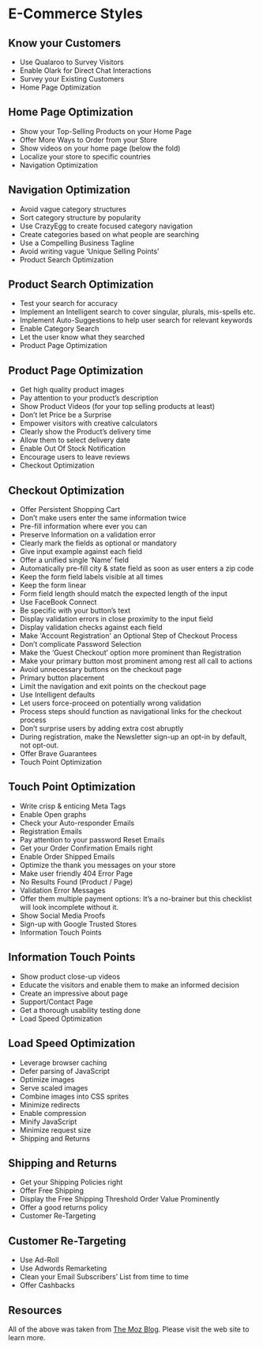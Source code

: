 # E-Commerce Styles

## Know your Customers

- Use Qualaroo to Survey Visitors
- Enable Olark for Direct Chat Interactions
- Survey your Existing Customers
- Home Page Optimization

## Home Page Optimization

- Show your Top-Selling Products on your Home Page
- Offer More Ways to Order from your Store
- Show videos on your home page (below the fold)
- Localize your store to specific countries
- Navigation Optimization

## Navigation Optimization

- Avoid vague category structures
- Sort category structure by popularity
- Use CrazyEgg to create focused category navigation
- Create categories based on what people are searching
- Use a Compelling Business Tagline
- Avoid writing vague ‘Unique Selling Points’
- Product Search Optimization

## Product Search Optimization

- Test your search for accuracy
- Implement an Intelligent search to cover singular, plurals, mis-spells etc.
- Implement Auto-Suggestions to help user search for relevant keywords
- Enable Category Search
- Let the user know what they searched
- Product Page Optimization

## Product Page Optimization

- Get high quality product images
- Pay attention to your product’s description
- Show Product Videos (for your top selling products at least)
- Don’t let Price be a Surprise
- Empower visitors with creative calculators
- Clearly show the Product’s delivery time
- Allow them to select delivery date
- Enable Out Of Stock Notification
- Encourage users to leave reviews
- Checkout Optimization

## Checkout Optimization

- Offer Persistent Shopping Cart
- Don’t make users enter the same information twice
- Pre-fill information where ever you can
- Preserve Information on a validation error
- Clearly mark the fields as optional or mandatory
- Give input example against each field
- Offer a unified single ‘Name’ field
- Automatically pre-fill city & state field as soon as user enters a zip code
- Keep the form field labels visible at all times
- Keep the form linear
- Form field length should match the expected length of the input
- Use FaceBook Connect
- Be specific with your button’s text
- Display validation errors in close proximity to the input field
- Display validation checks against each field
- Make 'Account Registration' an Optional Step of Checkout Process
- Don’t complicate Password Selection
- Make the ‘Guest Checkout’ option more prominent than Registration
- Make your primary button most prominent among rest all call to actions
- Avoid unnecessary buttons on the checkout page
- Primary button placement
- Limit the navigation and exit points on the checkout page
- Use Intelligent defaults
- Let users force-proceed on potentially wrong validation
- Process steps should function as navigational links for the checkout process
- Don’t surprise users by adding extra cost abruptly
- During registration, make the Newsletter sign-up an opt-in by default, not opt-out.
- Offer Brave Guarantees
- Touch Point Optimization

## Touch Point Optimization

- Write crisp & enticing Meta Tags
- Enable Open graphs
- Check your Auto-responder Emails
- Registration Emails
- Pay attention to your password Reset Emails
- Get your Order Confirmation Emails right
- Enable Order Shipped Emails
- Optimize the thank you messages on your store
- Make user friendly 404 Error Page
- No Results Found (Product / Page)
- Validation Error Messages
- Offer them multiple payment options: It’s a no-brainer but this checklist will look incomplete
  without it.
- Show Social Media Proofs
- Sign-up with Google Trusted Stores
- Information Touch Points

## Information Touch Points

- Show product close-up videos
- Educate the visitors and enable them to make an informed decision
- Create an impressive about page
- Support/Contact Page
- Get a thorough usability testing done
- Load Speed Optimization

## Load Speed Optimization

- Leverage browser caching
- Defer parsing of JavaScript
- Optimize images
- Serve scaled images
- Combine images into CSS sprites
- Minimize redirects
- Enable compression
- Minify JavaScript
- Minimize request size
- Shipping and Returns

## Shipping and Returns

- Get your Shipping Policies right
- Offer Free Shipping
- Display the Free Shipping Threshold Order Value Prominently
- Offer a good returns policy
- Customer Re-Targeting

## Customer Re-Targeting

- Use Ad-Roll
- Use Adwords Remarketing
- Clean your Email Subscribers’ List from time to time
- Offer Cashbacks

## Resources

All of the above was taken from [The Moz Blog](http://moz.com/blog/holygrail-of-ecommerce-conversion-optimization-91-points-checklist).
Please visit the web site to learn more.
